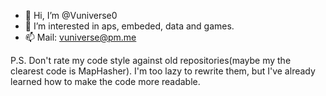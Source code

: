 - 👋 Hi, I’m @Vuniverse0
- 👀 I’m interested in aps, embeded, data and games.
- 📫 Mail: vuniverse@pm.me

P.S. Don't rate my code style against old repositories(maybe my the clearest code is MapHasher). I'm too lazy to rewrite them, but I've already learned how to make the code more readable.
<!---
Vuniverse0/Vuniverse0 is a ✨ special ✨ repository because its `README.md` (this file) appears on your GitHub profile.
You can click the Preview link to take a look at your changes.
--->
